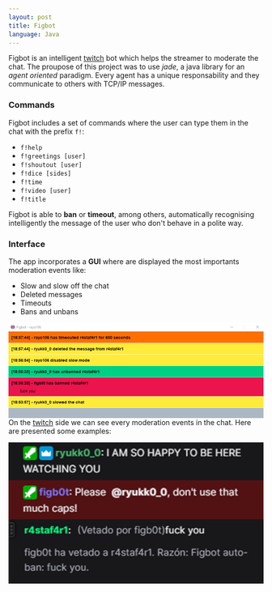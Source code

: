 ```yaml
---
layout: post
title: Figbot
language: Java
---
```


Figbot is an intelligent <a href="https://www.twitch.tv/" target="_blank">twitch</a> bot which helps the streamer to moderate the chat. The proupose of this project was to use *jade*, a java library for an *agent oriented* paradigm. Every agent has a unique responsability and they communicate to others with TCP/IP messages.

### Commands

Figbot includes a set of commands where the user can type them in the chat with the prefix `f!`:

* `f!help`
* `f!greetings [user]`
* `f!shoutout [user]`
* `f!dice [sides]`
* `f!time`
* `f!video [user]`
* `f!title`

Figbot is able to **ban** or **timeout**, among others, automatically recognising intelligently the message of the user who don't behave in a polite way.

### Interface

The app incorporates a **GUI** where are displayed the most importants moderation events like:

* Slow and slow off the chat
* Deleted messages
* Timeouts
* Bans and unbans

<img src="../img/figbot/gui.png"
     alt="Caps image"
     style="float: left; margin-right: 10px;" />

On the <a href="https://www.twitch.tv/" target="_blank" color="#815fc0">twitch</a> side we can see every moderation events in the chat. Here are presented some examples:

<img src="../img/figbot/caps.png"
     alt="Caps image"
     style="float: left; margin-right: 10px;" />

<img src="../img/figbot/ban.png"
     alt="Caps image"
     style="float: left; margin-right: 10px;" />



     